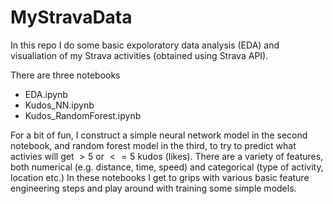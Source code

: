 # MyStravaData
In this repo I do some basic expoloratory data analysis (EDA) and visualiation of my Strava activities (obtained using Strava API).

There are three notebooks
- EDA.ipynb
- Kudos_NN.ipynb
- Kudos_RandomForest.ipynb

For a bit of fun, I construct a simple neural network model in the second notebook, and random forest model in the third, to try to predict what activies will get $>5$ or $<=5$ kudos (likes). There are a variety of features, both numerical (e.g. distance, time, speed) and categorical (type of activity, location etc.) In these notebooks I get to grips with various basic feature engineering steps and play around with training some simple models.
